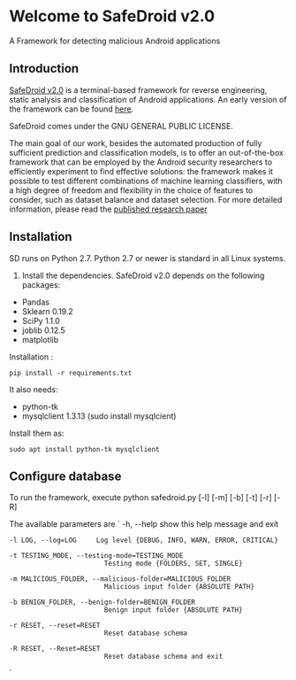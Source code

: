 # Welcome to SafeDroid v2.0 #
A Framework for detecting malicious Android applications

## Introduction ##
[SafeDroid v2.0](https://sites.google.com/di.uniroma1.it/safedroid2/home) is a terminal-based framework for reverse engineering, 
static analysis and classification of Android applications. An early version of the framework can be found [here]( https://github.com/Dubniak/SafeDroid). 

SafeDroid comes under the GNU GENERAL PUBLIC LICENSE.

The main goal of our work, besides the automated production of fully sufficient prediction and classification 
models, is to offer an out-of-the-box framework that 
can be employed by the Android security researchers to efficiently experiment to find effective solutions: the 
framework makes it possible to test different combinations of machine learning classifiers, with a high degree of freedom and flexibility in the choice of features to consider, 
such as dataset balance and dataset selection. For more detailed information, please read the [published research paper](https://www.hindawi.com/journals/scn/2018/4672072/)

## Installation ##
SD runs on Python 2.7. 
Python 2.7 or newer is standard in all Linux systems. 

1.	Install the dependencies. SafeDroid v2.0 depends on the following packages:
-	Pandas 
-	Sklearn 0.19.2
-	SciPy 1.1.0
-	joblib 0.12.5 
-	matplotlib 

Installation :

`pip install -r requirements.txt`

It also needs:
-	python-tk 
-	mysqlclient 1.3.13 (sudo install mysqlcient) 

Install them as:

`sudo apt install python-tk mysqlclient`

## Configure database ##
To run the framework, execute 
python safedroid.py [-l] [-m] [-b] [-t] [-r] [-R]

The available parameters are 
`	-h, --help            show this help message and exit

	-l LOG, --log=LOG     Log level {DEBUG, INFO, WARN, ERROR, CRITICAL}
	
	-t TESTING_MODE, --testing-mode=TESTING_MODE
							Testing mode {FOLDERS, SET, SINGLE}
  
	-m MALICIOUS_FOLDER, --malicious-folder=MALICIOUS_FOLDER
							Malicious input folder {ABSOLUTE PATH}
  
	-b BENIGN_FOLDER, --benign-folder=BENIGN_FOLDER
							Benign input folder {ABSOLUTE PATH}
							
	-r RESET, --reset=RESET
							Reset database schema
  
	-R RESET, --Reset=RESET
							Reset database schema and exit
`
